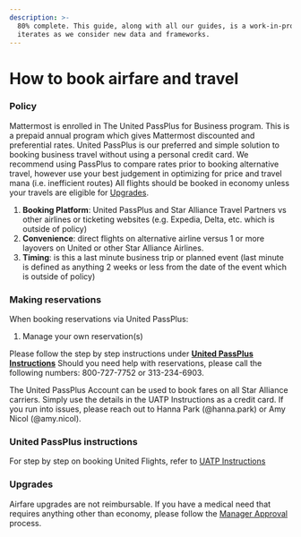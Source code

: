 ```yaml
---
description: >-
  80% complete. This guide, along with all our guides, is a work-in-progress and
  iterates as we consider new data and frameworks.
---
```


# How to book airfare and travel

### Policy

Mattermost is enrolled in The United PassPlus for Business program. This is a prepaid annual program which gives Mattermost discounted and preferential rates. United PassPlus is our preferred and simple solution to booking business travel without using a personal credit card. We recommend using PassPlus to compare rates prior to booking alternative travel, however use your best judgement in optimizing for price and travel mana \(i.e. inefficient routes\) All flights should be booked in economy unless your travels are eligible for [Upgrades](https://handbook.mattermost.com/education/how-to-guides-for-staff/how-to-spend-company-money/airfare-and-traveling#upgrades). 

1. **Booking Platform**: United PassPlus and Star Alliance Travel Partners vs other airlines or ticketing websites \(e.g. Expedia, Delta, etc. which is outside of policy\)
2. **Convenience**: direct flights on alternative airline versus 1 or more layovers on United or other Star Alliance Airlines.
3. **Timing**: is this a last minute business trip or planned event \(last minute is defined as anything 2 weeks or less from the date of the event which is outside of policy\)

### Making reservations

When booking reservations via United PassPlus:

1. Manage your own reservation\(s\)

Please follow the step by step instructions under [**United PassPlus Instructions**](https://docs.google.com/document/d/13rzgOBPWDo8nRq5AfEUF2GTPiA1wsY6jZYFNQKvxQSk/edit?usp=sharing) Should you need help with reservations, please call the following numbers: 800-727-7752 or 313-234-6903.

The United PassPlus Account can be used to book fares on all Star Alliance carriers. Simply use the details in the UATP Instructions as a credit card. If you run into issues, please reach out to Hanna Park (@hanna.park) or Amy Nicol (@amy.nicol).

### United PassPlus instructions

For step by step on booking United Flights, refer to [UATP Instructions](https://docs.google.com/document/d/13rzgOBPWDo8nRq5AfEUF2GTPiA1wsY6jZYFNQKvxQSk/edit?usp=sharing) 

### Upgrades

Airfare upgrades are not reimbursable. If you have a medical need that requires anything other than economy, please follow the [Manager Approval](https://handbook.mattermost.com/education/how-to-guides-for-staff/how-to-spend-company-money#manager-approval) process.  


